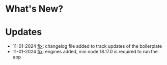 # What's New?


# Updates
- 11-01-2024 [fix](changelog.md): changelog file added to track updates of the boilerplate
- 11-01-2024 [fix](package.json): engines added, min node 18.17.0 is required to run the app